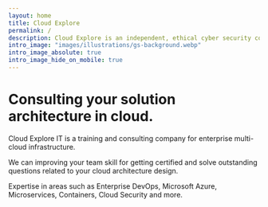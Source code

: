 ```yaml
---
layout: home
title: Cloud Explore
permalink: /
description: Cloud Explore is an independent, ethical cyber security consultancy based in Melbourne, Australia.
intro_image: "images/illustrations/gs-background.webp"
intro_image_absolute: true
intro_image_hide_on_mobile: true
---
```


# Consulting your solution architecture in cloud.

Cloud Explore IT is a training and consulting company for enterprise multi-cloud infrastructure.

We can improving your team skill for getting certified and solve outstanding questions related to your cloud architecture design.

Expertise in areas such as Enterprise DevOps, Microsoft Azure, Microservices, Containers, Cloud Security and more.
